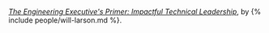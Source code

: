 *[The Engineering Executive's Primer: Impactful Technical Leadership](https://www.goodreads.com/book/show/199699997-the-engineering-executive-s-primer)*, by {% include people/will-larson.md %}.